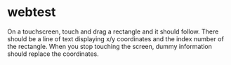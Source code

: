 # webtest
On a touchscreen, touch and drag a rectangle and it should follow. There should be a line of text displaying x/y coordinates and the index number of the rectangle.
When you stop touching the screen, dummy information should replace the coordinates.
